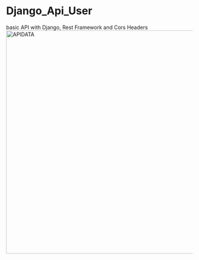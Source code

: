 # Django_Api_User
basic API with Django, Rest Framework and Cors Headers
<img width="1176" height="603" alt="APIDATA" src="https://github.com/user-attachments/assets/1050af80-e241-4531-96db-db985b17fc18" />
